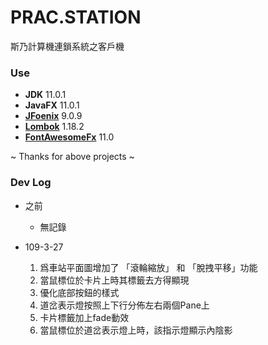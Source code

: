 # **PRAC.STATION**
斯乃計算機連鎖系統之客戶機

### Use
  - **JDK** 11.0.1
  - **JavaFX** 11.0.1
  - **[JFoenix](https://github.com/jfoenixadmin/JFoenix)** 9.0.9
  - **[Lombok](https://github.com/rzwitserloot/lombok)** 1.18.2
  - **[FontAwesomeFx](https://bitbucket.org/Jerady/fontawesomefx)** 11.0

  ~ Thanks for above projects ~
  
### Dev Log
  - 之前
    - 無記錄
    
  - 109-3-27
    1. 爲車站平面圖增加了 「滾輪縮放」 和 「脫拽平移」功能
    2. 當鼠標位於卡片上時其標籤去方得顯現
    3. 優化底部按鈕的樣式
    4. 道岔表示燈按照上下行分佈左右兩個Pane上
    5. 卡片標籤加上fade動效
    6. 當鼠標位於道岔表示燈上時，該指示燈顯示內陰影